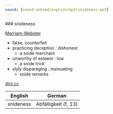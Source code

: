 ```yaml
---
sound: [sound:ankimd/english/mp3/snideness.mp3]
---
```


\### snideness

[Merriam-Webster](https://www.merriam-webster.com/dictionary/snideness)

- false, counterfeit
- practicing deception : dishonest
    - a snide merchant
- unworthy of esteem : low
    - a snide trick
- slyly disparaging : insinuating
    - snide remarks

[dict.cc](https://www.dict.cc/snideness)

| English        | German       |
| -------------- | ------------ |
| snideness | Abfälligkeit (f, 13) |
